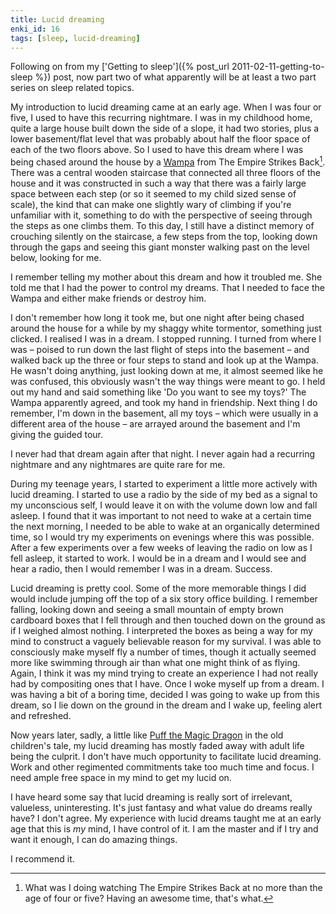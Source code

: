 ```yaml
---
title: Lucid dreaming
enki_id: 16
tags: [sleep, lucid-dreaming]
---
```

Following on from my ['Getting to sleep']({% post_url 2011-02-11-getting-to-sleep %}) post, now part two of what apparently will be at least a two part series on sleep related topics.<!--more-->

My introduction to lucid dreaming came at an early age. When I was four or five, I used to have this recurring nightmare. I was in my childhood home, quite a large house built down the side of a slope, it had two stories, plus a lower basement/flat level that was probably about half the floor space of each of the two floors above. So I used to have this dream where I was being chased around the house by a [Wampa](http://en.wikipedia.org/wiki/Wampa) from The Empire Strikes Back[^1]. There was a central wooden staircase that connected all three floors of the house and it was constructed in such a way that there was a fairly large space between each step (or so it seemed to my child sized sense of scale), the kind that can make one slightly wary of climbing if you're unfamiliar with it, something to do with the perspective of seeing through the steps as one climbs them. To this day, I still have a distinct memory of crouching silently on the staircase, a few steps from the top, looking down through the gaps and seeing this giant monster walking past on the level below, looking for me.

I remember telling my mother about this dream and how it troubled me. She told me that I had the power to control my dreams. That I needed to face the Wampa and either make friends or destroy him.

I don't remember how long it took me, but one night after being chased around the house for a while by my shaggy white tormentor, something just clicked. I realised I was in a dream. I stopped running. I turned from where I was – poised to run down the last flight of steps into the basement – and walked back up the three or four steps to stand and look up at the Wampa. He wasn't doing anything, just looking down at me, it almost seemed like he was confused, this obviously wasn't the way things were meant to go. I held out my hand and said something like 'Do you want to see my toys?' The Wampa apparently agreed, and took my hand in friendship. Next thing I do remember, I'm down in the basement, all my toys – which were usually in a different area of the house – are arrayed around the basement and I'm giving the guided tour.

I never had that dream again after that night. I never again had a recurring nightmare and any nightmares are quite rare for me.

During my teenage years, I started to experiment a little more actively with lucid dreaming. I started to use a radio by the side of my bed as a signal to my unconscious self, I would leave it on with the volume down low and fall asleep. I found that it was important to not need to wake at a certain time the next morning, I needed to be able to wake at an organically determined time, so I would try my experiments on evenings where this was possible. After a few experiments over a few weeks of leaving the radio on low as I fell asleep, it started to work. I would be in a dream and I would see and hear a radio, then I would remember I was in a dream. Success.

Lucid dreaming is pretty cool. Some of the more memorable things I did would include jumping off the top of a six story office building. I remember falling, looking down and seeing a small mountain of empty brown cardboard boxes that I fell through and then touched down on the ground as if I weighed almost nothing. I interpreted the boxes as being a way for my mind to construct a vaguely believable reason for my survival. I was able to consciously make myself fly a number of times, though it actually seemed more like swimming through air than what one might think of as flying. Again, I think it was my mind trying to create an experience I had not really had by compositing ones that I have. Once I woke myself up from a dream. I was having a bit of a boring time, decided I was going to wake up from this dream, so I lie down on the ground in the dream and I wake up, feeling alert and refreshed.

Now years later, sadly, a little like [Puff the Magic Dragon](http://en.wikipedia.org/wiki/Puff,_the_Magic_Dragon) in the old children's tale, my lucid dreaming has mostly faded away with adult life being the culprit. I don't have much opportunity to facilitate lucid dreaming. Work and other regimented commitments take too much time and focus. I need ample free space in my mind to get my lucid on.

I have heard some say that lucid dreaming is really sort of irrelevant, valueless, uninteresting. It's just fantasy and what value do dreams really have? I don't agree. My experience with lucid dreams taught me at an early age that this is *my* mind, I have control of it. I am the master and if I try and want it enough, I can do amazing things.

I recommend it.

[^1]: What was I doing watching The Empire Strikes Back at no more than the age of four or five? Having an awesome time, that's what.

